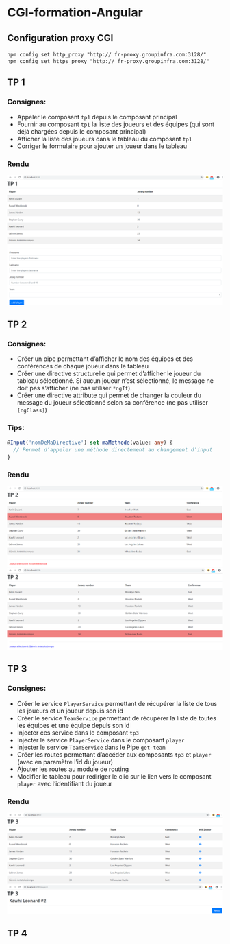# CGI-formation-Angular

## Configuration proxy CGI
```
npm config set http_proxy "http:// fr-proxy.groupinfra.com:3128/"
npm config set https_proxy "http:// fr-proxy.groupinfra.com:3128/"
```

## TP 1
### Consignes:  
- Appeler le composant `tp1` depuis le composant principal   
- Fournir au composant `tp1` la liste des joueurs et des équipes (qui sont déjà chargées depuis le composant principal)  
- Afficher la liste des joueurs dans le tableau du composant `tp1`  
- Corriger le formulaire pour ajouter un joueur dans le tableau  

### Rendu
![TP1](/assets/images/tp1.png)

## TP 2
### Consignes:  
- Créer un pipe permettant d’afficher le nom des équipes et des conférences de chaque joueur dans le tableau  
- Créer une directive structurelle qui permet d’afficher le joueur du tableau sélectionné. Si aucun joueur n’est sélectionné, le message ne doit pas s’afficher (ne pas utiliser `*ngIf`).
- Créer une directive attribute qui permet de changer la couleur du message du joueur sélectionné selon sa conférence (ne pas utiliser `[ngClass]`)

### Tips:
```typescript
@Input('nomDeMaDirective') set maMethode(value: any) {
  // Permet d’appeler une méthode directement au changement d’input
}
```

### Rendu
![TP2 partie1](/assets/images/tp2_1.png)
![TP2 partie2](/assets/images/tp2_2.png)

## TP 3
### Consignes:
- Créer le service `PlayerService` permettant de récupérer la liste de tous les joueurs et un joueur depuis son id
- Créer le service `TeamService` permettant de récupérer la liste de toutes les équipes et une équipe depuis son id
- Injecter ces service dans le composant `tp3` 
- Injecter le service `PlayerService` dans le composant `player`
- Injecter le service `TeamService` dans le Pipe `get-team`
- Créer les routes permettant d’accéder aux composants `tp3` et `player` (avec en paramètre l’id du joueur)
- Ajouter les routes au module de routing
- Modifier le tableau pour rediriger le clic sur le lien vers le composant `player` avec l’identifiant du joueur 

### Rendu
![TP3 partie1](/assets/images/tp3_1.png)
![TP3 partie2](/assets/images/tp3_2.png)

## TP 4